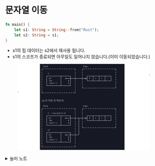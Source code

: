 # 문자열 이동

```rust
fn main() {
    let s1: String = String::from("Rust");
    let s2: String = s1;
}
```

* s1의 힙 데이터는 s2에서 재사용 됩니다.
* s1의 스코프가 종료되면 아무일도 일어나지 않습니다.(이미 이동되었습니다.)

<figure><img src="../../../.gitbook/assets/move-strings-memory.png" alt=""><figcaption></figcaption></figure>

<details>

<summary>놀미 노트</summary>

* 이동은 스택 변수만 대상입니다. 스택 변수가 힙에 대한 포인터를 갖고 있습니다. 따라서, 이동은 포인터 값을 포함한 스택 변수의 내용만 이동합니다.
* s2를 통해 힙 포인터를 따라가서 힙 메모리도 해제됩니다. 이는 Drop에서 이루어지고 String이 사용하는 Vec의 Drop 기능입니다.
* 소유권 추적은 컴파일러의 기능입니다. 러스트 컴파일러는 GC와 유사한 변수의 사용과 참조 관리 기능을 갖고 있습니다.

</details>

